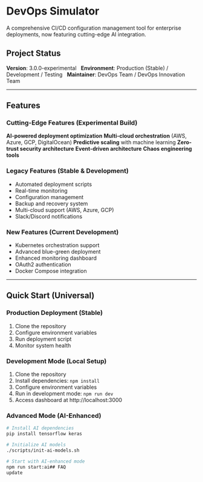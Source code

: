 # DevOps Simulator

A comprehensive CI/CD configuration management tool for enterprise deployments, now featuring cutting-edge AI integration.

## Project Status
**Version**: 3.0.0-experimental  
**Environment**: Production (Stable) / Development / Testing  
**Maintainer**: DevOps Team / DevOps Innovation Team

---

## Features

### Cutting-Edge Features (Experimental Build)
**AI-powered deployment optimization**
**Multi-cloud orchestration** (AWS, Azure, GCP, DigitalOcean)
**Predictive scaling** with machine learning
**Zero-trust security architecture**
**Event-driven architecture**
**Chaos engineering tools**

### Legacy Features (Stable & Development)
* Automated deployment scripts
* Real-time monitoring
* Configuration management
* Backup and recovery system
* Multi-cloud support (AWS, Azure, GCP)
* Slack/Discord notifications

### New Features (Current Development)
* Kubernetes orchestration support
* Advanced blue-green deployment
* Enhanced monitoring dashboard
* OAuth2 authentication
* Docker Compose integration

---

## Quick Start (Universal)

### Production Deployment (Stable)
1. Clone the repository
2. Configure environment variables
3. Run deployment script
4. Monitor system health

### Development Mode (Local Setup)
1. Clone the repository
2. Install dependencies: `npm install`
3. Configure environment variables
4. Run in development mode: `npm run dev`
5. Access dashboard at http://localhost:3000

### Advanced Mode (AI-Enhanced)
```bash
# Install AI dependencies
pip install tensorflow keras

# Initialize AI models
./scripts/init-ai-models.sh

# Start with AI-enhanced mode
npm run start:ai## FAQ
update
